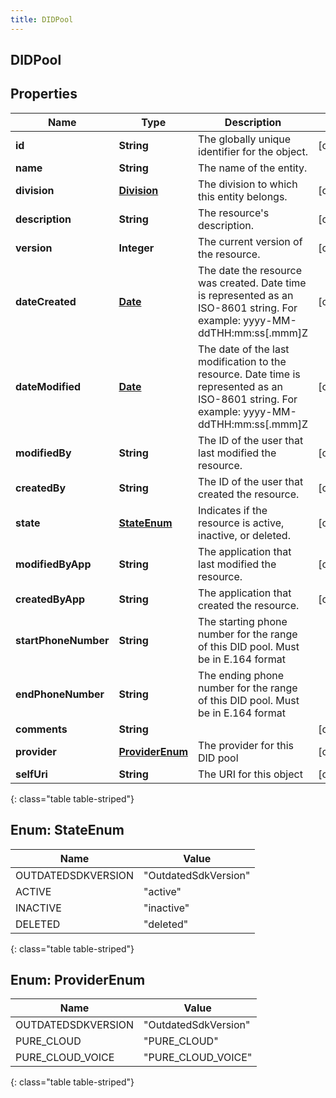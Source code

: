 ```yaml
---
title: DIDPool
---
```


## DIDPool

## Properties

| Name                 | Type                                             | Description                                                                                                                                | Notes      |
| -------------------- | ------------------------------------------------ | ------------------------------------------------------------------------------------------------------------------------------------------ | ---------- |
| **id**               | <!----><!---->**String**<!---->                  | The globally unique identifier for the object.                                                                                             | [optional] |
| **name**             | <!----><!---->**String**<!---->                  | The name of the entity.                                                                                                                    |            |
| **division**         | <!----><!---->[**Division**](Division.md)<!----> | The division to which this entity belongs.                                                                                                 | [optional] |
| **description**      | <!----><!---->**String**<!---->                  | The resource&#39;s description.                                                                                                            | [optional] |
| **version**          | <!----><!---->**Integer**<!---->                 | The current version of the resource.                                                                                                       | [optional] |
| **dateCreated**      | <!----><!---->[**Date**](Date.md)<!---->         | The date the resource was created. Date time is represented as an ISO-8601 string. For example: yyyy-MM-ddTHH:mm:ss[.mmm]Z                 | [optional] |
| **dateModified**     | <!----><!---->[**Date**](Date.md)<!---->         | The date of the last modification to the resource. Date time is represented as an ISO-8601 string. For example: yyyy-MM-ddTHH:mm:ss[.mmm]Z | [optional] |
| **modifiedBy**       | <!----><!---->**String**<!---->                  | The ID of the user that last modified the resource.                                                                                        | [optional] |
| **createdBy**        | <!----><!---->**String**<!---->                  | The ID of the user that created the resource.                                                                                              | [optional] |
| **state**            | [**StateEnum**](#StateEnum)<!---->               | Indicates if the resource is active, inactive, or deleted.                                                                                 | [optional] |
| **modifiedByApp**    | <!----><!---->**String**<!---->                  | The application that last modified the resource.                                                                                           | [optional] |
| **createdByApp**     | <!----><!---->**String**<!---->                  | The application that created the resource.                                                                                                 | [optional] |
| **startPhoneNumber** | <!----><!---->**String**<!---->                  | The starting phone number for the range of this DID pool. Must be in E.164 format                                                          |            |
| **endPhoneNumber**   | <!----><!---->**String**<!---->                  | The ending phone number for the range of this DID pool. Must be in E.164 format                                                            |            |
| **comments**         | <!----><!---->**String**<!---->                  |                                                                                                                                            | [optional] |
| **provider**         | [**ProviderEnum**](#ProviderEnum)<!---->         | The provider for this DID pool                                                                                                             | [optional] |
| **selfUri**          | <!----><!---->**String**<!---->                  | The URI for this object                                                                                                                    | [optional] |

{: class="table table-striped"}

<a name="StateEnum"></a>

## Enum: StateEnum

| Name               | Value                          |
| ------------------ | ------------------------------ |
| OUTDATEDSDKVERSION | &quot;OutdatedSdkVersion&quot; |
| ACTIVE             | &quot;active&quot;             |
| INACTIVE           | &quot;inactive&quot;           |
| DELETED            | &quot;deleted&quot;            |

{: class="table table-striped"}

<a name="ProviderEnum"></a>

## Enum: ProviderEnum

| Name               | Value                          |
| ------------------ | ------------------------------ |
| OUTDATEDSDKVERSION | &quot;OutdatedSdkVersion&quot; |
| PURE_CLOUD         | &quot;PURE_CLOUD&quot;         |
| PURE_CLOUD_VOICE   | &quot;PURE_CLOUD_VOICE&quot;   |

{: class="table table-striped"}
